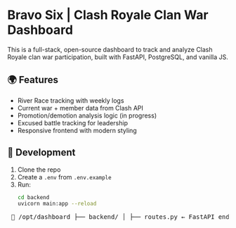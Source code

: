 # Bravo Six | Clash Royale Clan War Dashboard

This is a full-stack, open-source dashboard to track and analyze Clash Royale clan war participation, built with FastAPI, PostgreSQL, and vanilla JS.

## 🌍 Features
- River Race tracking with weekly logs
- Current war + member data from Clash API
- Promotion/demotion analysis logic (in progress)
- Excused battle tracking for leadership
- Responsive frontend with modern styling

## 🧪 Development

1. Clone the repo
2. Create a `.env` from `.env.example`
3. Run:
   ```bash
   cd backend
   uvicorn main:app --reload
<pre> 📁 /opt/dashboard ├── backend/ │ ├── routes.py ← FastAPI endpoints │ ├── fetcher.py ← Clash Royale API logic │ ├── models.py ← SQLAlchemy DB models │ ├── database.py ← DB session & engine ├── frontend/ │ ├── index.html ← Main UI │ ├── styles.css ← Theme & layout │ ├── script.js ← Data + interactivity │ ├── images/ ← Rank badges, rain │ ├── fonts/ ← youBlockhead.ttf ├── main.py ← FastAPI entrypoint ├── start_dashboard.sh ← Production launch script ├── .env ← Environment variables </pre>
